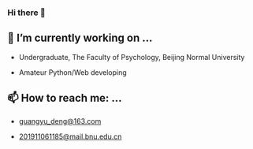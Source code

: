 ### Hi there 👋

<!--
**HoshinoKoji/HoshinoKoji** is a ✨ _special_ ✨ repository because its `README.md` (this file) appears on your GitHub profile.

Here are some ideas to get you started:

- 🔭 I’m currently working on ...
- 🌱 I’m currently learning ...
- 👯 I’m looking to collaborate on ...
- 🤔 I’m looking for help with ...
- 💬 Ask me about ...
- 📫 How to reach me: ...
- 😄 Pronouns: ...
- ⚡ Fun fact: ...
-->

## 🔭 I’m currently working on ...

- Undergraduate, The Faculty of Psychology, Beijing Normal University

- Amateur Python/Web developing

## 📫 How to reach me: ...

- guangyu_deng@163.com

- 201911061185@mail.bnu.edu.cn

